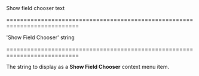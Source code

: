 <!--**
/*-------------------------------------------
    Auto-generated file. Do not modify.
-------------------------------------------

**-->
<!--d-->Show field chooser text<!--/d-->
===========================================================================
<!--default-->'Show Field Chooser'<!--/default-->
<!--type-->string<!--/type-->
===========================================================================

<!--shortDescription-->
The string to display as a **Show Field Chooser** context menu item.
<!--/shortDescription-->

<!--fullDescription-->

<!--/fullDescription-->